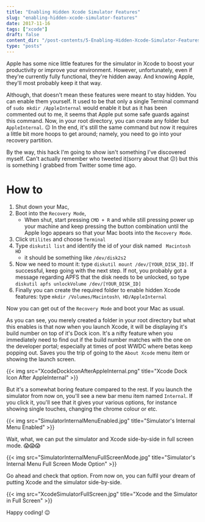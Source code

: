 ```yaml
---
title: "Enabling Hidden Xcode Simulator Features"
slug: "enabling-hidden-xcode-simulator-features"
date: 2017-11-16
tags: ["xcode"]
draft: false
content_dir: "/post-contents/5-Enabling-Hidden-Xcode-Simulator-Features/"
type: "posts"
---
```


Apple has some nice little features for the simulator in Xcode to boost your productivity or improve your environment. However, unfortunately, even if they're currently fully functional, they're hidden away. And knowing Apple, they'll most probably keep it that way.

Although, that doesn't mean these features were meant to stay hidden. You can enable them yourself. It used to be that only a single Terminal command of `sudo mkdir /AppleInternal` would enable it but as it has been commented out to me, it seems that Apple put some safe guards against this command. Now, in your root directory, you can create any folder but `AppleInternal`. 😐 In the end, it's still the same command but now it requires a little bit more hoops to get around; namely, you need to go into your recovery partition.

By the way, this hack I'm going to show isn't something I've discovered myself. Can't actually remember who tweeted it(sorry about that 😕) but this is something I grabbed from Twitter some time ago.

# How to
1. Shut down your Mac,
2. Boot into the `Recovery Mode`,
	- When shut, start pressing `CMD + R` and while still pressing power up your machine and keep pressing the button combination until the Apple logo appears so that your Mac boots into the `Recovery Mode`.
4. Click `Utilites` and choose `Terminal`
5. Type `diskutil list` and identify the id of your disk named ` Macintosh HD`
	- it should be something like `/dev/disk2s2`
6. Now we need to mount it: type `diskutil mount /dev/[YOUR_DISK_ID]`. If successful, keep going with the next step. If not, you probably got a message regarding APFS that the disk needs to be unlocked, so type `diskutil apfs unlockVolume /dev/[YOUR_DISK_ID]`
7. Finally you can create the required folder to enable hidden Xcode features: type `mkdir /Volumes/Macintosh\ HD/AppleInternal`

Now you can get out of the `Recovery Mode` and boot your Mac as usual.

As you can see, you merely created a folder in your root directory but what this enables is that now when you launch Xcode, it will be displaying it's build number on top of it's Dock icon. It's a nifty feature when you immediately need to find out if the build number matches with the one on the developer portal; especially at times of post WWDC where betas keep popping out. Saves you the trip of going to the `About Xcode` menu item or showing the launch screen.

{{< img src="XcodeDockIconAfterAppleInternal.png" title="Xcode Dock Icon After AppleInternal" >}}

But it's a somewhat boring feature compared to the rest. If you launch the simulator from now on, you'll see a new bar menu item named `Internal`. If you click it, you'll see that it gives your various options, for instance showing single touches, changing the chrome colour or etc.

{{< img src="SimulatorInternalMenuEnabled.jpg" title="Simulator's Internal Menu Enabled" >}}

Wait, what, we can put the simulator and Xcode side-by-side in full screen mode. 😱😱😱

{{< img src="SimulatorInternalMenuFullScreenMode.jpg" title="Simulator's Internal Menu Full Screen Mode Option" >}}

Go ahead and check that option. From now on, you can fulfil your dream of putting Xcode and the simulator side-by-side.

{{< img src="XcodeSimulatorFullScreen.jpg" title="Xcode and the Simulator in Full Screen" >}}

Happy coding! 😉
